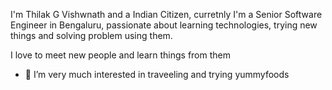 I'm Thilak G Vishwnath and a Indian Citizen, curretnly I'm a Senior Software Engineer in Bengaluru, passionate about learning technologies, trying new things and solving problem using them.

I love to meet new people and learn things from them

- 👀 I’m very much interested in traveeling and trying yummyfoods

